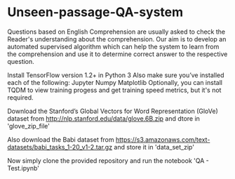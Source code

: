 # Unseen-passage-QA-system
Questions based on English Comprehension are usually asked to check the Reader's understanding about the comprehension. Our aim is to develop an automated supervised algorithm which can help the system to learn from the comprehension and use it to determine correct answer to the respective question.

Install TensorFlow version 1.2+ in Python 3
Also make sure you’ve installed each of the following:
Jupyter
Numpy
Matplotlib
Optionally, you can install TQDM to view training progess and get training speed metrics, but it's not required.

Download the Stanford’s Global Vectors for Word Representation (GloVe) dataset from http://nlp.stanford.edu/data/glove.6B.zip and dtore in 'glove_zip_file'

Also download the Babi dataset from https://s3.amazonaws.com/text-datasets/babi_tasks_1-20_v1-2.tar.gz and store it in 'data_set_zip'

Now simply clone the provided repository and run the notebook 'QA - Test.ipynb'
